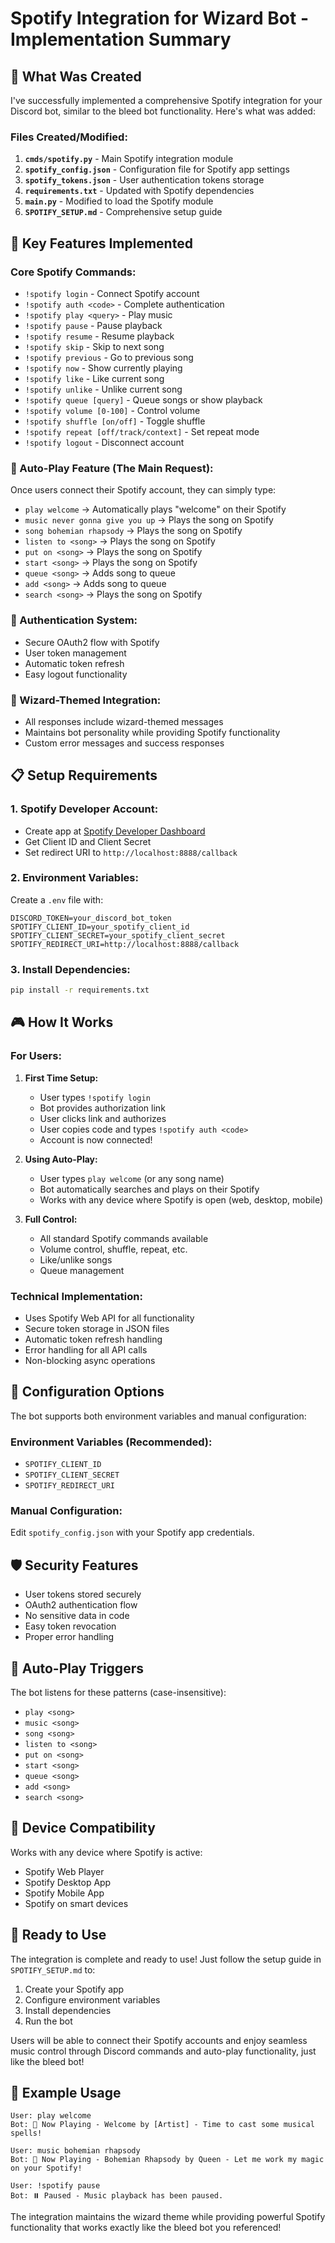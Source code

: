 # Spotify Integration for Wizard Bot - Implementation Summary

## 🎵 What Was Created

I've successfully implemented a comprehensive Spotify integration for your Discord bot, similar to the bleed bot functionality. Here's what was added:

### Files Created/Modified:

1. **`cmds/spotify.py`** - Main Spotify integration module
2. **`spotify_config.json`** - Configuration file for Spotify app settings
3. **`spotify_tokens.json`** - User authentication tokens storage
4. **`requirements.txt`** - Updated with Spotify dependencies
5. **`main.py`** - Modified to load the Spotify module
6. **`SPOTIFY_SETUP.md`** - Comprehensive setup guide

## 🚀 Key Features Implemented

### Core Spotify Commands:
- `!spotify login` - Connect Spotify account
- `!spotify auth <code>` - Complete authentication
- `!spotify play <query>` - Play music
- `!spotify pause` - Pause playback
- `!spotify resume` - Resume playback
- `!spotify skip` - Skip to next song
- `!spotify previous` - Go to previous song
- `!spotify now` - Show currently playing
- `!spotify like` - Like current song
- `!spotify unlike` - Unlike current song
- `!spotify queue [query]` - Queue songs or show playback
- `!spotify volume [0-100]` - Control volume
- `!spotify shuffle [on/off]` - Toggle shuffle
- `!spotify repeat [off/track/context]` - Set repeat mode
- `!spotify logout` - Disconnect account

### 🎯 Auto-Play Feature (The Main Request):
Once users connect their Spotify account, they can simply type:
- `play welcome` → Automatically plays "welcome" on their Spotify
- `music never gonna give you up` → Plays the song on Spotify
- `song bohemian rhapsody` → Plays the song on Spotify
- `listen to <song>` → Plays the song on Spotify
- `put on <song>` → Plays the song on Spotify
- `start <song>` → Plays the song on Spotify
- `queue <song>` → Adds song to queue
- `add <song>` → Adds song to queue
- `search <song>` → Plays the song on Spotify

### 🔐 Authentication System:
- Secure OAuth2 flow with Spotify
- User token management
- Automatic token refresh
- Easy logout functionality

### 🎨 Wizard-Themed Integration:
- All responses include wizard-themed messages
- Maintains bot personality while providing Spotify functionality
- Custom error messages and success responses

## 📋 Setup Requirements

### 1. Spotify Developer Account:
- Create app at [Spotify Developer Dashboard](https://developer.spotify.com/dashboard)
- Get Client ID and Client Secret
- Set redirect URI to `http://localhost:8888/callback`

### 2. Environment Variables:
Create a `.env` file with:
```env
DISCORD_TOKEN=your_discord_bot_token
SPOTIFY_CLIENT_ID=your_spotify_client_id
SPOTIFY_CLIENT_SECRET=your_spotify_client_secret
SPOTIFY_REDIRECT_URI=http://localhost:8888/callback
```

### 3. Install Dependencies:
```bash
pip install -r requirements.txt
```

## 🎮 How It Works

### For Users:
1. **First Time Setup:**
   - User types `!spotify login`
   - Bot provides authorization link
   - User clicks link and authorizes
   - User copies code and types `!spotify auth <code>`
   - Account is now connected!

2. **Using Auto-Play:**
   - User types `play welcome` (or any song name)
   - Bot automatically searches and plays on their Spotify
   - Works with any device where Spotify is open (web, desktop, mobile)

3. **Full Control:**
   - All standard Spotify commands available
   - Volume control, shuffle, repeat, etc.
   - Like/unlike songs
   - Queue management

### Technical Implementation:
- Uses Spotify Web API for all functionality
- Secure token storage in JSON files
- Automatic token refresh handling
- Error handling for all API calls
- Non-blocking async operations

## 🔧 Configuration Options

The bot supports both environment variables and manual configuration:

### Environment Variables (Recommended):
- `SPOTIFY_CLIENT_ID`
- `SPOTIFY_CLIENT_SECRET`
- `SPOTIFY_REDIRECT_URI`

### Manual Configuration:
Edit `spotify_config.json` with your Spotify app credentials.

## 🛡️ Security Features

- User tokens stored securely
- OAuth2 authentication flow
- No sensitive data in code
- Easy token revocation
- Proper error handling

## 🎯 Auto-Play Triggers

The bot listens for these patterns (case-insensitive):
- `play <song>`
- `music <song>`
- `song <song>`
- `listen to <song>`
- `put on <song>`
- `start <song>`
- `queue <song>`
- `add <song>`
- `search <song>`

## 📱 Device Compatibility

Works with any device where Spotify is active:
- Spotify Web Player
- Spotify Desktop App
- Spotify Mobile App
- Spotify on smart devices

## 🚀 Ready to Use

The integration is complete and ready to use! Just follow the setup guide in `SPOTIFY_SETUP.md` to:

1. Create your Spotify app
2. Configure environment variables
3. Install dependencies
4. Run the bot

Users will be able to connect their Spotify accounts and enjoy seamless music control through Discord commands and auto-play functionality, just like the bleed bot!

## 🎵 Example Usage

```
User: play welcome
Bot: 🎵 Now Playing - Welcome by [Artist] - Time to cast some musical spells!

User: music bohemian rhapsody
Bot: 🎵 Now Playing - Bohemian Rhapsody by Queen - Let me work my magic on your Spotify!

User: !spotify pause
Bot: ⏸️ Paused - Music playback has been paused.
```

The integration maintains the wizard theme while providing powerful Spotify functionality that works exactly like the bleed bot you referenced!


